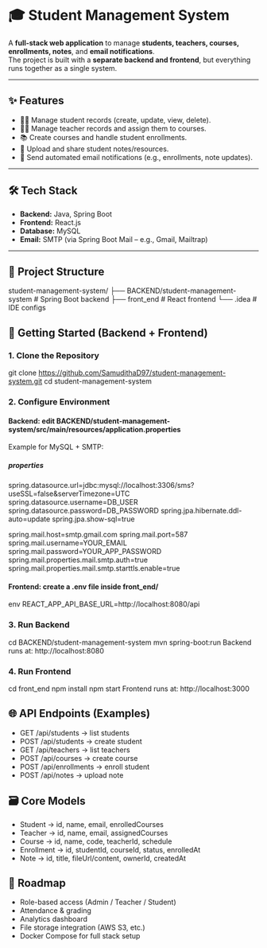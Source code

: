 # 🎓 Student Management System

A **full-stack web application** to manage **students, teachers, courses, enrollments, notes**, and **email notifications**.  
The project is built with a **separate backend and frontend**, but everything runs together as a single system.

---

## ✨ Features
- 👩‍🎓 Manage student records (create, update, view, delete).
- 👨‍🏫 Manage teacher records and assign them to courses.
- 📚 Create courses and handle student enrollments.
- 📝 Upload and share student notes/resources.
- 📧 Send automated email notifications (e.g., enrollments, note updates).

---

## 🛠 Tech Stack
- **Backend:** Java, Spring Boot  
- **Frontend:** React.js  
- **Database:** MySQL 
- **Email:** SMTP (via Spring Boot Mail – e.g., Gmail, Mailtrap)  

---

## 📂 Project Structure
student-management-system/
├── BACKEND/student-management-system # Spring Boot backend
├── front_end # React frontend
└── .idea # IDE configs


## 🚀 Getting Started (Backend + Frontend)

### 1. Clone the Repository
git clone https://github.com/SamudithaD97/student-management-system.git
cd student-management-system

### 2. Configure Environment
#### Backend: edit BACKEND/student-management-system/src/main/resources/application.properties
Example for MySQL + SMTP:

##### properties
spring.datasource.url=jdbc:mysql://localhost:3306/sms?useSSL=false&serverTimezone=UTC
spring.datasource.username=DB_USER
spring.datasource.password=DB_PASSWORD
spring.jpa.hibernate.ddl-auto=update
spring.jpa.show-sql=true

spring.mail.host=smtp.gmail.com
spring.mail.port=587
spring.mail.username=YOUR_EMAIL
spring.mail.password=YOUR_APP_PASSWORD
spring.mail.properties.mail.smtp.auth=true
spring.mail.properties.mail.smtp.starttls.enable=true

#### Frontend: create a .env file inside front_end/
env
REACT_APP_API_BASE_URL=http://localhost:8080/api

### 3. Run Backend
cd BACKEND/student-management-system
mvn spring-boot:run
Backend runs at: http://localhost:8080

### 4. Run Frontend
cd front_end
npm install
npm start
Frontend runs at: http://localhost:3000

## 🌐 API Endpoints (Examples)
- GET /api/students → list students
- POST /api/students → create student
- GET /api/teachers → list teachers
- POST /api/courses → create course
- POST /api/enrollments → enroll student
- POST /api/notes → upload note

## 🗃️ Core Models
- Student → id, name, email, enrolledCourses
- Teacher → id, name, email, assignedCourses
- Course → id, name, code, teacherId, schedule
- Enrollment → id, studentId, courseId, status, enrolledAt
- Note → id, title, fileUrl/content, ownerId, createdAt

## 🔮 Roadmap
- Role-based access (Admin / Teacher / Student)
- Attendance & grading
- Analytics dashboard
- File storage integration (AWS S3, etc.)
- Docker Compose for full stack setup

